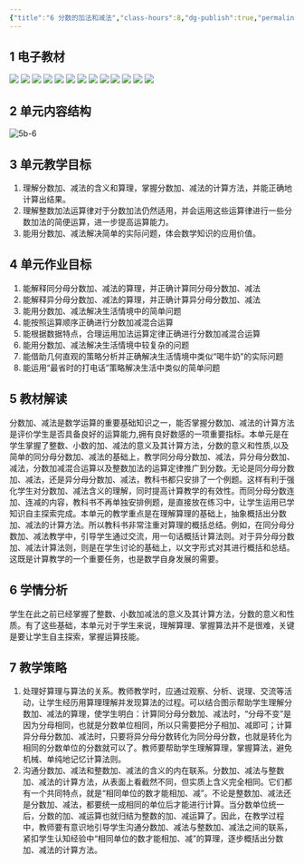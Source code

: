 ```yaml
---
{"title":"6 分数的加法和减法","class-hours":8,"dg-publish":true,"permalink":"/4 单元教学/5B 五下/6 分数的加法和减法/","dgPassFrontmatter":true,"noteIcon":""}
---
```



## 1 电子教材

<p class="grid-4">
	<img loading="lazy" decoding="async" src="https://book.pep.com.cn/1221001502141/files/mobile/95.jpg">
	<img loading="lazy" decoding="async" src="https://book.pep.com.cn/1221001502141/files/mobile/96.jpg">
	<img loading="lazy" decoding="async" src="https://book.pep.com.cn/1221001502141/files/mobile/97.jpg">
	<img loading="lazy" decoding="async" src="https://book.pep.com.cn/1221001502141/files/mobile/98.jpg">
	<img loading="lazy" decoding="async" src="https://book.pep.com.cn/1221001502141/files/mobile/99.jpg">
	<img loading="lazy" decoding="async" src="https://book.pep.com.cn/1221001502141/files/mobile/100.jpg">
	<img loading="lazy" decoding="async" src="https://book.pep.com.cn/1221001502141/files/mobile/101.jpg">
	<img loading="lazy" decoding="async" src="https://book.pep.com.cn/1221001502141/files/mobile/102.jpg">
	<img loading="lazy" decoding="async" src="https://book.pep.com.cn/1221001502141/files/mobile/103.jpg">
	<img loading="lazy" decoding="async" src="https://book.pep.com.cn/1221001502141/files/mobile/104.jpg">
	<img loading="lazy" decoding="async" src="https://book.pep.com.cn/1221001502141/files/mobile/105.jpg">
	<img loading="lazy" decoding="async" src="https://book.pep.com.cn/1221001502141/files/mobile/106.jpg">
	<img loading="lazy" decoding="async" src="https://book.pep.com.cn/1221001502141/files/mobile/107.jpg">
</p>


## 2 单元内容结构

![5b-6](https://r2.edui123.com/2023/04/5b-6.png)

## 3 单元教学目标

1. 理解分数加、减法的含义和算理，掌握分数加、减法的计算方法，并能正确地计算出结果。
2. 理解整数加法运算律对于分数加法仍然适用，并会运用这些运算律进行一些分数加法的简便运算，进一步提高运算能力。
3. 能用分数加、减法解决简单的实际问题，体会数学知识的应用价值。

## 4 单元作业目标

1. 能解释同分母分数加、减法的算理，并正确计算同分母分数加、减法
2. 能解释异分母分数加、减法的算理，并正确计算异分母分数加、减法
3. 能用分数加、减法解决生活情境中的简单问题
4. 能按照运算顺序正确进行分数加减混合运算
5. 能根据数据特点，合理运用加法运算定律正确进行分数加减混合运算
6. 能用分数加、减法解决生活情境中较复杂的问题
7. 能借助几何直观的策略分析并正确解决生活情境中类似“喝牛奶”的实际问题
8. 能运用“最省时的打电话”策略解决生活中类似的简单问题

## 5 教材解读

分数加、减法是数学运算的重要基础知识之一，能否掌握分数加、减法的计算方法是评价学生是否具备良好的运算能力,拥有良好数感的一项重要指标。本单元是在学生掌握了整数、小数的加、减法的意义及其计算方法，分数的意义和性质,以及简单的同分母分数加、减法的基础上，教学同分母分数加、减法，异分母分数加、减法，分数加减混合运算以及整数加法的运算定律推广到分数。无论是同分母分数加、减法，还是异分母分数加、减法，教科书都只安排了一个例题。这样有利于强化学生对分数加、减法含义的理解，同时提高计算教学的有效性。而同分母分数连加、连减的内容，教科书不再单独安排例题，是直接放在练习中，让学生运用已学知识自主探索完成。本单元的教学重点是在理解算理的基础上，抽象概括出分数加、减法的计算方法。所以教科书非常注重对算理的概括总结。例如，在同分母分数加、减法教学中，引导学生通过交流，用一句话概括计算法则。对于异分母分数加、减法计算法则，则是在学生讨论的基础上，以文字形式对其进行概括和总结。这既是计算教学的一个重要任务，也是数学自身发展的需要。

## 6 学情分析

学生在此之前已经掌握了整数、小数加减法的意义及其计算方法，分数的意义和性质。有了这些基础，本单元对于学生来说，理解算理、掌握算法并不是很难，关键是要让学生自主探索，掌握运算技能。

## 7 教学策略

1. 处理好算理与算法的关系。教师教学时，应通过观察、分析、说理、交流等活动，让学生经历用算理理解并发现算法的过程。可以结合图示帮助学生理解分数加、减法的算理，使学生明白：计算同分母分数加、减法时，“分母不变”是因为分母相同，也就是分数单位相同，所以只需要把分子相加、减即可；计算异分母分数加、减法时，只要将异分母分数转化为同分母分数，也就是转化为相同的分数单位的分数就可以了。教师要帮助学生理解算理，掌握算法，避免机械、单纯地记忆计算法则。
2. 沟通分数加、减法和整数加、减法的含义的内在联系。分数加、减法与整数加、减法的计算方法，从表面上看截然不同，但实质上含义完全相同。它们都有一个共同特点，就是“相同单位的数才能相加、减”。不论是整数加、减法还是分数加、减法，都要统一成相同的单位后才能进行计算。当分数单位统一后，分数的加、减运算也就归结为整数的加、减运算了。因此，在教学过程中，教师要有意识地引导学生沟通分数加、减法与整数加、减法之间的联系，紧扣学生认知经验中“相同单位的数才能相加、减”的算理，逐步概括出分数加、减法的计算方法。